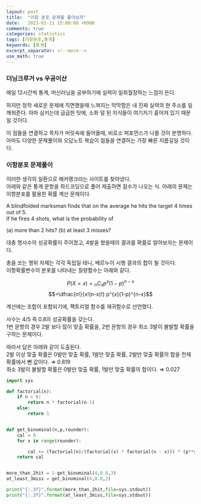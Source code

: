 ```yaml
---
layout: post
title:  "이항 분포 문제를 풀어보자"
date:   2023-02-11 15:00:00 +0900
comments: true
categories: statistics
tags: [이항분포,통계]
keywords: [통계]
excerpt_separator: <!--more-->
use_math: true
---
```


### 더닝크루거 vs 우공이산
매일 12시간씩 통계, 머신러닝을 공부하기에 실력이 일취월장하는 느낌이 든다.

하지만 정작 새로운 문제에 직면했을때 느껴지는 막막함은 내 진짜 실력의 현 주소를 일깨워준다.
아마 삼키는데 급급한 탓에, 소화 덜 된 지식들이 여기저기 흩어져 있기 때문일 것이다. 

이 점들을 연결하고 목차가 머릿속에 들어올때, 비로소 퍼포먼스가 나올 것이 분명하다. 
아마도 다양한 문제풀이와 오답노트 복습이 점들을 연결하는 가장 빠른 지름길일 것이다.

### 이항분포 문제풀이
이러한 생각의 일환으로 해커랭크라는 사이트를 찾아냈다. <br>
아래와 같은 통계 문항을 하드코딩으로 풀어 제출하면 점수가 나오는 식.
아래의 문제는 이항분포를 활용한 확률 계산 문제이다.

A blindfolded marksman finds that on the average he hits the target 4 times out of 5.<br>
 If he fires 4 shots, what is the probability of

(a) more than 2 hits?
(b) at least 3 misses?

대충 명사수의 성공확률이 주어졌고, $4$발을 쐈을때의 결과를 확률로 알아보자는 문제이다.

총을 쏘는 행위 자체는 각각 독립일 테니, 베르누이 시행 결과의 합이 될 것이다. <br>
이항확률변수의 분포를 나타내는 질량함수는 아래와 같다.


$$P(X=x) = {_n}C{_x}p^{x}(1-p)^{n-x}$$
$$=\dfrac{n!}{x!(n-x)!} p^{x}(1-p)^{n-x}$$


계산에는 조합이 포함되기에, 팩토리얼 함수를 재귀함수로 선언했다.

사수는 4/5 즉 0.8의 성공확률을 갖는다. <br>
1번 문항의 경우 2발 보다 많이 맞출 확률을, 2번 문항의 경우 최소 3발이 불발할 확률을 구하는 문제이다.

따라서 답은 아래와 같이 도출된다.<br>
2발 이상 맞출 확률은 0발만 맞출 확률, 1발만 맞출 확률, 2발만 맞출 확률의 합을 전체 확률에서 뺀 값이다. ⇒ 0.819 <br>
최소 3발이 불발할 확률은 0발만 맞출 확률, 1발만 맞출 확률의 합이다. ⇒ 0.027


<!--more-->
```python
import sys

def factorial(n):
    if n > 0:
        return n * factorial(n-1)
    else:
        return 1


def get_binominal(n,p,rounder):
    cal = 0
    for x in range(rounder):

        cal += (factorial(n)/(factorial(x) * factorial(n - x))) * (p**x) * ((1 - p) ** (n - x))
    return cal


more_than_2hit = 1-get_binominal(4,0.8,3)
at_least_3miss = get_binominal(4,0.8,2)

print("{:.3f}".format(more_than_2hit,file=sys.stdout))
print("{:.3f}".format(at_least_3miss,file=sys.stdout))

```